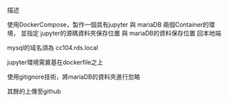 
描述

使用DockerCompose，製作一個具有jupyter 與 mariaDB 兩個Container的環境，
並指定 jupyter的源碼資料夾保存位置 與 mariaDB的資料保存位置 回本地端

mysql的域名須為 cc104.rds.local

jupyter環境需奠基在dockerfile之上

使用gitignore技術，將mariaDB的資料夾進行忽略

其餘的上傳至github 
